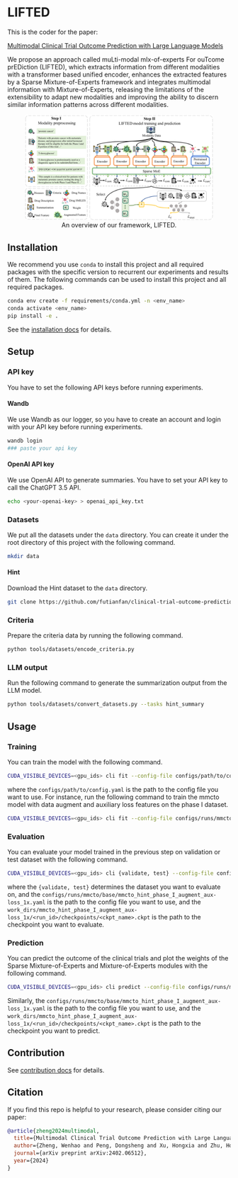 # LIFTED

This is the coder for the paper:

[Multimodal Clinical Trial Outcome Prediction with Large Language Models](https://arxiv.org/abs/2402.06512)

We propose an approach called muLti-modal mIx-of-experts For ouTcome prEDiction (LIFTED), which extracts information from different modalities with a transformer based unified encoder, enhances the extracted features by a Sparse Mixture-of-Experts framework and integrates multimodal information with Mixture-of-Experts, releasing the limitations of the extensibility to adapt new modalities and improving the ability to discern similar information patterns across different modalities.

<figure>
<img src = "docs/figure/model.png">
<figcaption align = "center">
An overview of our framework, LIFTED.
</figcaption>
</figure>

## Installation

We recommend you use `conda` to install this project and all required packages with the specific version to recurrent our experiments and results of them. The following commands can be used to install this project and all required packages.

```bash
conda env create -f requirements/conda.yml -n <env_name>
conda activate <env_name>
pip install -e .
```

See the [installation docs](docs/get_started/installation.md) for details.

## Setup

### API key

You have to set the following API keys before running experiments.

#### Wandb

We use Wandb as our logger, so you have to create an account and login with your API key before running experiments.

```bash
wandb login
### paste your api key
```

#### OpenAI API key

We use OpenAI API to generate summaries. You have to set your API key to call the ChatGPT 3.5 API.

```bash
echo <your-openai-key> > openai_api_key.txt
```

### Datasets

We put all the datasets under the `data` directory. You can create it under the root directory of this project with the following command.

```bash
mkdir data
```

#### Hint

Download the Hint dataset to the `data` directory.

```bash
git clone https://github.com/futianfan/clinical-trial-outcome-prediction.git data/clinical-trial-outcome-prediction
```

### Criteria

Prepare the criteria data by running the following command.

```bash
python tools/datasets/encode_criteria.py
```

### LLM output

Run the following command to generate the summarization output from the LLM model.

```bash
python tools/datasets/convert_datasets.py --tasks hint_summary
```

## Usage

### Training

You can train the model with the following command.

```bash
CUDA_VISIBLE_DEVICES=<gpu_ids> cli fit --config-file configs/path/to/config.yaml
```
where the `configs/path/to/config.yaml` is the path to the config file you want to use. For instance, run the following command to train the mmcto model with data augment and auxiliary loss features on the phase I dataset.

```bash
CUDA_VISIBLE_DEVICES=<gpu_ids> cli fit --config-file configs/runs/mmcto/base/mmcto_hint_phase_I_augment_aux-loss_1x.yaml
```

### Evaluation

You can evaluate your model trained in the previous step on validation or test dataset with the following command.

```bash
CUDA_VISIBLE_DEVICES=<gpu_ids> cli {validate, test} --config-file configs/runs/mmcto/base/mmcto_hint_phase_I_augment_aux-loss_1x.yaml --ckpt_path work_dirs/mmcto_hint_phase_I_augment_aux-loss_1x/ckpt/<run_id>/checkpoints/<ckpt_name>.ckpt
```
where the `{validate, test}` determines the dataset you want to evaluate on, and the `configs/runs/mmcto/base/mmcto_hint_phase_I_augment_aux-loss_1x.yaml` is the path to the config file you want to use, and the `work_dirs/mmcto_hint_phase_I_augment_aux-loss_1x/<run_id>/checkpoints/<ckpt_name>.ckpt` is the path to the checkpoint you want to evaluate.

### Prediction

You can predict the outcome of the clinical trials and plot the weights of the Sparse Mixture-of-Experts and Mixture-of-Experts modules with the following command.

```bash
CUDA_VISIBLE_DEVICES=<gpu_ids> cli predict --config-file configs/runs/mmcto/base/mmcto_hint_phase_I_augment_aux-loss_1x.yaml --ckpt_path work_dirs/mmcto_hint_phase_I_augment_aux-loss_1x/ckpt/<run_id>/checkpoints/<ckpt_name>.ckpt
```

Similarly, the `configs/runs/mmcto/base/mmcto_hint_phase_I_augment_aux-loss_1x.yaml` is the path to the config file you want to use, and the `work_dirs/mmcto_hint_phase_I_augment_aux-loss_1x/<run_id>/checkpoints/<ckpt_name>.ckpt` is the path to the checkpoint you want to predict.

## Contribution

See [contribution docs](docs/get_started/contribution.md) for details.

## Citation

If you find this repo is helpful to your research, please consider citing our paper:

```bibtex
@article{zheng2024multimodal,
  title={Multimodal Clinical Trial Outcome Prediction with Large Language Models},
  author={Zheng, Wenhao and Peng, Dongsheng and Xu, Hongxia and Zhu, Hongtu and Fu, Tianfan and Yao, Huaxiu},
  journal={arXiv preprint arXiv:2402.06512},
  year={2024}
}
```
